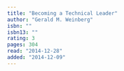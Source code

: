 ```yaml
---
title: "Becoming a Technical Leader"
author: "Gerald M. Weinberg"
isbn: ""
isbn13: ""
rating: 3
pages: 304
read: "2014-12-28"
added: "2014-12-09"
---
```


